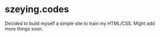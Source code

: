 # szeying.codes

Decided to build myself a simple site to train my HTML/CSS. Might add more things soon.